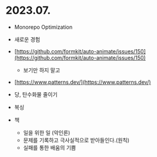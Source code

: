 # 2023.07.

* Monorepo Optimization
* 새로운 경험
* [https://github.com/formkit/auto-animate/issues/150](https://github.com/formkit/auto-animate/issues/150)
  * 보기만 하지 말고
* [https://www.patterns.dev/](https://www.patterns.dev/)



* 당, 탄수화물 줄이기
* 복싱
* 책
  * 일을 위한 일 (악인론)
  * 문제를 기록하고 극사실적으로 받아들인다.(원칙)
  * 실패를 통한 배움의 기쁨
